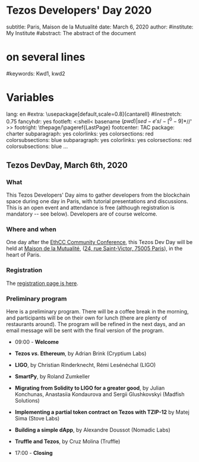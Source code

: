 #   Tezos Developers' Day 2020
subtitle: Paris, Maison de la Mutualité
date: March 6, 2020
author:
#institute: My Institute
#abstract: The abstract of the document
#    on several lines
#keywords: Kwd1, kwd2
# Variables
lang: en
#extra: \usepackage[default,scale=0.8]{cantarell}
#linestretch: 0.75
fancyhdr: yes
footleft: <:shell< basename $(pwd) | sed -e 's/-[^0-9]*$//' >>
footright: \thepage/\pageref{LastPage}
footcenter: TAC
package: charter
subparagraph: yes
colorlinks: yes
colorsections: red
colorsubsections: blue
subparagraph: yes
colorlinks: yes
colorsections: red
colorsubsections: blue
...

## Tezos DevDay, March 6th, 2020

### What

This Tezos Developers' Day aims to gather developers from the blockchain space during one day in Paris, with tutorial presentations and discussions. This is an open event and attendance is free (although registration is mandatory -- see below). Developers are of course welcome.

### Where and when

One day after the [EthCC Community Conference](https://ethcc.io/), this Tezos Dev Day will be held at [Maison de la Mutualité](https://www.maisondelamutualite.com/en), ([24, rue Saint-Victor, 75005 Paris]((https://www.google.com/maps/place/Maison+de+la+Mutualit%C3%A9/@48.848713,2.350635,15z/data=!4m5!3m4!1s0x0:0x2a595de9d6bf634b!8m2!3d48.848713!4d2.350635))), in the heart of Paris.

### Registration

The [registration page is here](https://forms.gle/BV6Xft31sNy36t9Z7).

### Preliminary program

Here is a preliminary program. There will be a coffee break in the morning, and participants will be on their own for lunch (there are plenty of restaurants around). The program will be refined in the next days, and an email message will be sent with the final version of the program.

* 09:00 - **Welcome**

* **Tezos _vs._ Ethereum**, by Adrian Brink (Cryptium Labs)
* **LIGO**, by Christian Rinderknecht, Rémi Lesénéchal (LIGO)
* **SmartPy**, by Roland Zumkeller
* **Migrating from Solidity to LIGO for a greater good**, by Julian Konchunas, Anastasiia Kondaurova and Sergii Glushkovskyi (Madfish Solutions)
* **Implementing a partial token contract on Tezos with TZIP-12** by Matej Sima (Stove Labs)
* **Building a simple dApp**, by Alexandre Doussot (Nomadic Labs)
* **Truffle and Tezos**, by Cruz Molina (Truffle)

*  17:00 - **Closing**
